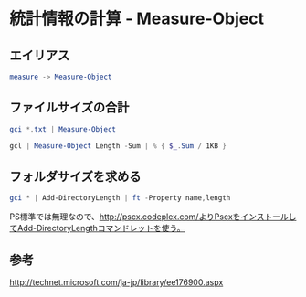 ﻿# 統計情報の計算 - Measure-Object

## エイリアス

```powershell
measure -> Measure-Object  
```

## ファイルサイズの合計

```powershell
gci *.txt | Measure-Object
```

```powershell
gcl | Measure-Object Length -Sum | % { $_.Sum / 1KB }
```

## フォルダサイズを求める

```powershell
gci * | Add-DirectoryLength | ft -Property name,length 
```

PS標準では無理なので、http://pscx.codeplex.com/よりPscxをインストールしてAdd-DirectoryLengthコマンドレットを使う。


## 参考
http://technet.microsoft.com/ja-jp/library/ee176900.aspx
